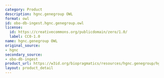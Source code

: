 ```yaml
---
category: Product
description: hgnc.genegroup OWL
format: owl
id: obo-db-ingest.hgnc.genegroup.owl
license:
  id: https://creativecommons.org/publicdomain/zero/1.0/
  label: CC0-1.0
name: hgnc.genegroup OWL
original_source:
- hgnc
secondary_source:
- obo-db-ingest
product_url: https://w3id.org/biopragmatics/resources/hgnc.genegroup/hgnc.genegroup.owl
layout: product_detail
---
```

